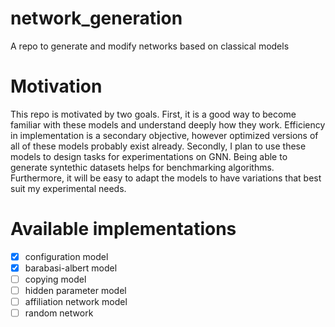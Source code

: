 # network_generation
A repo to generate and modify networks based on classical models

# Motivation
This repo is motivated by two goals. First, it is a good way to become familiar with these models and understand deeply how they work. Efficiency in implementation is a secondary objective, however optimized versions of all of these models probably exist already.
Secondly, I plan to use these models to design tasks for experimentations on GNN. Being able to generate syntethic datasets helps for benchmarking algorithms. Furthermore, it will be easy to adapt the models to have variations that best suit my experimental needs.

# Available implementations
- [x] configuration model
- [x] barabasi-albert model
- [ ] copying model
- [ ] hidden parameter model
- [ ] affiliation network model
- [ ] random network
